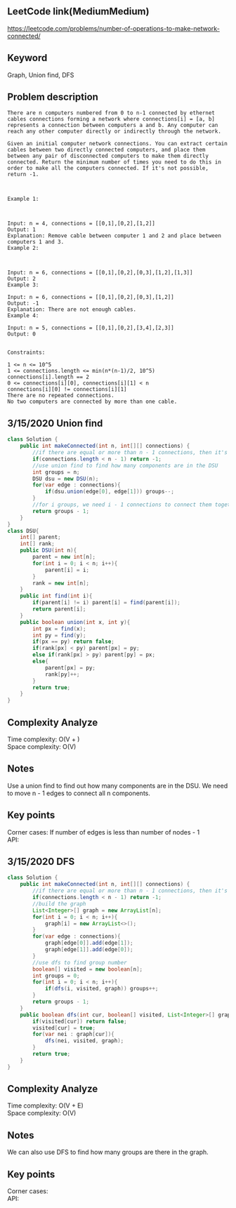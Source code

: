 ## LeetCode link(MediumMedium)
https://leetcode.com/problems/number-of-operations-to-make-network-connected/

## Keyword
Graph, Union find, DFS

## Problem description
```
There are n computers numbered from 0 to n-1 connected by ethernet cables connections forming a network where connections[i] = [a, b] represents a connection between computers a and b. Any computer can reach any other computer directly or indirectly through the network.

Given an initial computer network connections. You can extract certain cables between two directly connected computers, and place them between any pair of disconnected computers to make them directly connected. Return the minimum number of times you need to do this in order to make all the computers connected. If it's not possible, return -1. 

 

Example 1:



Input: n = 4, connections = [[0,1],[0,2],[1,2]]
Output: 1
Explanation: Remove cable between computer 1 and 2 and place between computers 1 and 3.
Example 2:



Input: n = 6, connections = [[0,1],[0,2],[0,3],[1,2],[1,3]]
Output: 2
Example 3:

Input: n = 6, connections = [[0,1],[0,2],[0,3],[1,2]]
Output: -1
Explanation: There are not enough cables.
Example 4:

Input: n = 5, connections = [[0,1],[0,2],[3,4],[2,3]]
Output: 0
 

Constraints:

1 <= n <= 10^5
1 <= connections.length <= min(n*(n-1)/2, 10^5)
connections[i].length == 2
0 <= connections[i][0], connections[i][1] < n
connections[i][0] != connections[i][1]
There are no repeated connections.
No two computers are connected by more than one cable.
```
## 3/15/2020 Union find

```java
class Solution {
    public int makeConnected(int n, int[][] connections) {
        //if there are equal or more than n - 1 connections, then it's always possible to form a connection grid
        if(connections.length < n - 1) return -1;
        //use union find to find how many components are in the DSU
        int groups = n;
        DSU dsu = new DSU(n);
        for(var edge : connections){
            if(dsu.union(edge[0], edge[1])) groups--;
        }
        //for i groups, we need i - 1 connections to connect them together
        return groups - 1;
    }
}
class DSU{
    int[] parent;
    int[] rank;
    public DSU(int n){
        parent = new int[n];
        for(int i = 0; i < n; i++){
            parent[i] = i;
        }
        rank = new int[n];
    }
    public int find(int i){
        if(parent[i] != i) parent[i] = find(parent[i]);
        return parent[i];
    }
    public boolean union(int x, int y){
        int px = find(x);
        int py = find(y);
        if(px == py) return false;
        if(rank[px] < py) parent[px] = py;
        else if(rank[px] > py) parent[py] = px;
        else{
            parent[px] = py;
            rank[py]++;
        }
        return true;
    }
}
```

## Complexity Analyze
Time complexity: O(V + )\
Space complexity: O(V)

## Notes
Use a union find to find out how many components are in the DSU. We need to move n - 1 edges to connect all n components.

## Key points
Corner cases: If number of edges is less than number of nodes - 1\
API:

## 3/15/2020 DFS

```Java
class Solution {
    public int makeConnected(int n, int[][] connections) {
        //if there are equal or more than n - 1 connections, then it's always possible to form a connection grid
        if(connections.length < n - 1) return -1;
        //build the graph
        List<Integer>[] graph = new ArrayList[n];
        for(int i = 0; i < n; i++){
            graph[i] = new ArrayList<>();
        }
        for(var edge : connections){
            graph[edge[0]].add(edge[1]);
            graph[edge[1]].add(edge[0]);
        }
        //use dfs to find group number
        boolean[] visited = new boolean[n];
        int groups = 0;
        for(int i = 0; i < n; i++){
            if(dfs(i, visited, graph)) groups++;
        }
        return groups - 1;
    }
    public boolean dfs(int cur, boolean[] visited, List<Integer>[] graph){
        if(visited[cur]) return false;
        visited[cur] = true;
        for(var nei : graph[cur]){
            dfs(nei, visited, graph);
        }
        return true;
    }
}

```

## Complexity Analyze
Time complexity: O(V + E)\
Space complexity: O(V)

## Notes
We can also use DFS to find how many groups are there in the graph.

## Key points
Corner cases:\
API: 